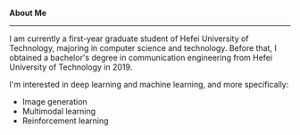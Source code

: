 **About Me**  
***
I am currently a first-year graduate student of Hefei University of Technology, majoring in computer science and technology. Before that, I obtained a bachelor's degree in communication engineering from Hefei University of Technology in 2019.  

I'm interested in deep learning and machine learning, and more specifically:  
* Image generation  
* Multimodal learning  
* Reinforcement learning  

